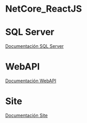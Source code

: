 # NetCore_ReactJS

# SQL Server
[Documentación SQL Server](sql_server.md)

# WebAPI
[Documentación WebAPI](webapi.md)

# Site
[Documentación Site](site.md)